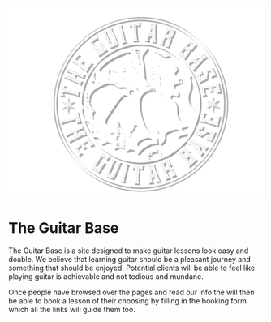 ![The Guitar Base](assets/images/logo4.png)

# The Guitar Base

The Guitar Base is a site designed to make guitar lessons look easy and doable. We believe that learning guitar 
should be a pleasant journey and something that should be enjoyed. Potential clients will be able to feel like playing 
guitar is achievable and not tedious and mundane.

Once people have browsed over the pages and read our info the will then be able to book a lesson of their choosing
by filling in the booking form which all the links will guide them too.